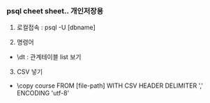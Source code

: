 <h3>psql cheet sheet.. 개인저장용</h3>

1. 로컬접속 : psql -U [dbname]

2. 명령어
 - \dt : 관계테이블 list 보기

3. CSV 넣기
 - \copy course FROM [file-path] WITH CSV HEADER DELIMITER ',' ENCODING 'utf-8'
